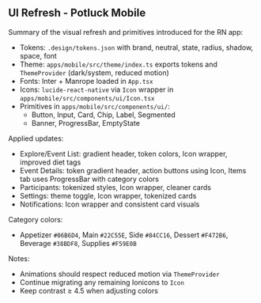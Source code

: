 ## UI Refresh - Potluck Mobile

Summary of the visual refresh and primitives introduced for the RN app:

- Tokens: `.design/tokens.json` with brand, neutral, state, radius, shadow, space, font
- Theme: `apps/mobile/src/theme/index.ts` exports tokens and `ThemeProvider` (dark/system, reduced motion)
- Fonts: Inter + Manrope loaded in `App.tsx`
- Icons: `lucide-react-native` via `Icon` wrapper in `apps/mobile/src/components/ui/Icon.tsx`
- Primitives in `apps/mobile/src/components/ui/`:
  - Button, Input, Card, Chip, Label, Segmented
  - Banner, ProgressBar, EmptyState

Applied updates:

- Explore/Event List: gradient header, token colors, Icon wrapper, improved diet tags
- Event Details: token gradient header, action buttons using Icon, Items tab uses ProgressBar with category colors
- Participants: tokenized styles, Icon wrapper, cleaner cards
- Settings: theme toggle, Icon wrapper, tokenized cards
- Notifications: Icon wrapper and consistent card visuals

Category colors:

- Appetizer `#06B6D4`, Main `#22C55E`, Side `#84CC16`, Dessert `#F472B6`, Beverage `#38BDF8`, Supplies `#F59E0B`

Notes:

- Animations should respect reduced motion via `ThemeProvider`
- Continue migrating any remaining Ionicons to `Icon`
- Keep contrast ≥ 4.5 when adjusting colors

